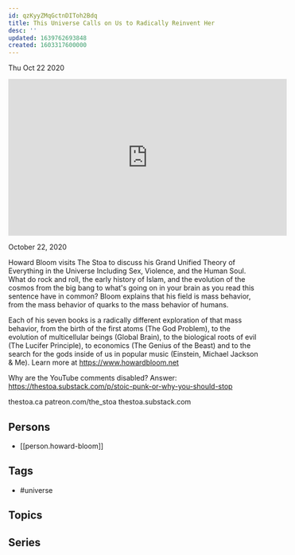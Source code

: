 ```yaml
---
id: qzKyyZMqGctnDIToh2Bdq
title: This Universe Calls on Us to Radically Reinvent Her
desc: ''
updated: 1639762693848
created: 1603317600000
---
```





Thu Oct 22 2020

<iframe width="560" height="315" src="https://www.youtube.com/embed/XTVNnNAX_Jw" title="This Universe Calls on Us to Radically Reinvent Her w/ Howard Bloom" frameborder="0" allow="accelerometer; autoplay; clipboard-write; encrypted-media; gyroscope; picture-in-picture" allowfullscreen ></iframe>

October 22, 2020

Howard Bloom visits The Stoa to discuss his Grand Unified Theory of Everything in the Universe Including Sex, Violence, and the Human Soul. What do rock and roll, the early history of Islam, and the evolution of the cosmos from the big bang to what's going on in your brain as you read this sentence have in common? Bloom explains that his field is mass behavior, from the mass behavior of quarks to the mass behavior of humans.

Each of his seven books is a radically different exploration of that mass behavior, from the birth of the first atoms (The God Problem), to the evolution of multicellular beings (Global Brain), to the biological roots of evil (The Lucifer Principle), to economics (The Genius of the Beast) and to the search for the gods inside of us in popular music (Einstein, Michael Jackson & Me). Learn more at https://www.howardbloom.net

Why are the YouTube comments disabled? Answer: https://thestoa.substack.com/p/stoic-punk-or-why-you-should-stop

thestoa.ca
patreon.com/the_stoa
thestoa.substack.com

## Persons

- [[person.howard-bloom]]

## Tags

- #universe

## Topics



## Series



